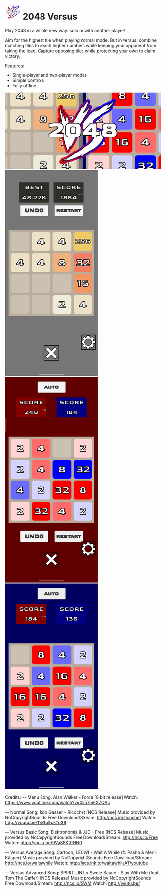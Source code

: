<h1><img src="Docs/Screenshots/2048 versus.png" alt="Logo" width="50"/> 2048 Versus</h1>

Play 2048 in a whole new way: solo or with another player!

Aim for the highest tile when playing normal mode.
But in versus: combine matching tiles to reach higher numbers while keeping your opponent from taking the lead.
Capture opposing tiles while protecting your own to claim victory.

Features:
- Single-player and two-player modes
- Simple controls
- Fully offline

![Banner](Docs/Screenshots/FeatureGraphic.jpg)
<img src="Docs/Screenshots/Normal.jpg" alt="Logo" width="300"/>
<img src="Docs/Screenshots/vs_red.jpg" alt="Logo" width="300"/>
<img src="Docs/Screenshots/vs_blue.jpg" alt="Logo" width="300"/>

Credits:
-- Menu
Song: Alan Walker - Force [8 bit release]
Watch: https://www.youtube.com/watch?v=0h57mFXZQAc

-- Normal
Song: Rob Gasser - Ricochet [NCS Release]
Music provided by NoCopyrightSounds
Free Download/Stream: http://ncs.io/Ricochet
Watch: http://youtu.be/T4Gq9pkToS8

-- Versus Basic
Song: Elektronomia & JJD - Free [NCS Release]
Music provided by NoCopyrightSounds
Free Download/Stream: http://ncs.io/Free
Watch: http://youtu.be/9Va88Kt0NN0

-- Versus Average
Song: Cartoon, LEOWI - Wait A While (ft. Pasha & Merili Käsper)
Music provided by NoCopyrightSounds
Free Download/Stream: http://ncs.io/waitawhile
Watch: http://ncs.lnk.to/waitawhileAT/youtube

-- Versus Advanced
Song: SPIRIT LINK x Swole Sauce - Stay With Me (feat. Tom The Gaffer) [NCS Release]
Music provided by NoCopyrightSounds
Free Download/Stream: http://ncs.io/SWM
Watch: http://youtu.be/
